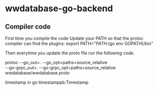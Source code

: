 # wwdatabase-go-backend

## Compiler code

First time you compile the code Update your PATH so that the protoc compiler can find the plugins:
export PATH="$PATH:$(go env GOPATH)/bin"

Then everytime you update the proto file run the following code.

protoc --go_out=. --go_opt=paths=source_relative \
 --go-grpc_out=. --go-grpc_opt=paths=source_relative \
 wwdatabase/wwdatabase.proto

timestamp in go timestamppb.Timestamp
